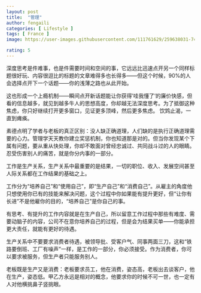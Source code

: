 ```yaml
---
layout: post
title:  "管理"
author: fengaili
categories: [ Lifestyle ]
tags: [ France ]
image: https://user-images.githubusercontent.com/111761629/259638031-74e59a46-c009-4fd1-922c-96ffda77cc76.png

rating: 5
---
```


深度思考是件难事，也是件需要时间和空间的事，它远远比迅速点开另一个同样标题很好玩、内容很逗比的标题的文章难得多也长得多——但这个时候，90%的人会选择点开下一个话题——你的浅薄之路也从此开始。

这也形成一个上瘾机制——瞬间点开新话题能让你获得’哇我懂了’的廉价快感，但看的信息越多，就见到越多牛人的思想高度，你却越无法深度思考。为了抵御这种焦虑，你只好继续打开更多窗口，见证更多顶峰，然后更多焦虑。
饮鸩止渴，一直到瘫痪。


素德点明了学者与老板的真正区别：没人缺正确道理，人们缺的是执行正确道理需要的心力。管理学天天教你建立奖惩机制，你也知道那是对的。但当你发现某个下属有问题，要从重从快处理，你却不敢面对曾经忠诚过、共同战斗过的人的眼睛。
忍受伤害别人的痛苦，就是你分内事的一部分。

工作是生产关系，生产关系中最重要的是结果，一切的职位、收入、发展空间甚至人际关系都在工作结果的基础之上。

工作分为“培养自己”和“使用自己”，即“生产自己”和“消费自己”。从雇主的角度他只想使用你已有的技能来解决问题，这个过程中你如果能有提升更好，但“让你有长进”不是他雇你的目的，“培养自己”是你自己的事。

有思考、有提升的工作内容就是在生产自己，所以留意工作过程中那些有难度、需要动脑子的内容，公司不在意你培养自己的过程，但是会为结果买单——你能承担更大责任，就能有更好的待遇。

生产关系中不要要求消费者待遇，被领导批、受客户气、同事两面三刀，这和“铁路要倒班、工厂有噪声”一样，是工作的一部分，你必须接受。作为消费者，你可以要求被服务，但生产者只能服务别人。

老板既是生产又是消费：老板要求员工，他在消费，姿态高，老板出去谈客户，他在生产，姿态低。甲乙方永远是相对的概念，他要求你的时候不可一世，也一定有人对他横挑鼻子竖挑眼。





